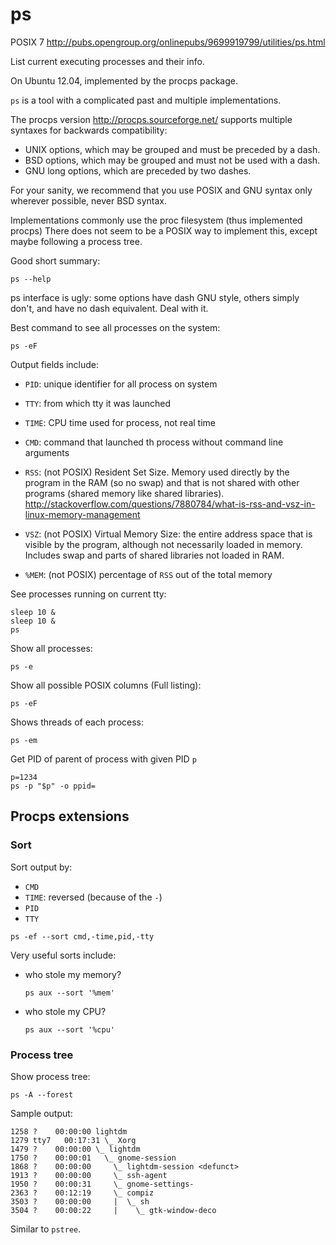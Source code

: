 # ps

POSIX 7 <http://pubs.opengroup.org/onlinepubs/9699919799/utilities/ps.html>

List current executing processes and their info.

On Ubuntu 12.04, implemented by the procps package.

`ps` is a tool with a complicated past and multiple implementations.

The procps version <http://procps.sourceforge.net/> supports multiple syntaxes for backwards compatibility:

- UNIX options, which may be grouped and must be preceded by a dash.
- BSD options, which may be grouped and must not be used with a dash.
- GNU long options, which are preceded by two dashes.

For your sanity, we recommend that you use POSIX and GNU syntax only wherever possible, never BSD syntax.

Implementations commonly use the proc filesystem (thus implemented procps) There does not seem to be a POSIX way to implement this, except maybe following a process tree.

Good short summary:

    ps --help

ps interface is ugly: some options have dash GNU style, others simply don't, and have no dash equivalent. Deal with it.

Best command to see all processes on the system:

    ps -eF

Output fields include:

-   `PID`: unique identifier for all process on system

-   `TTY`: from which tty it was launched

-   `TIME`: CPU time used for process, not real time

-   `CMD`: command that launched th process without command line arguments

-   `RSS`: (not POSIX) Resident Set Size. Memory used directly by the program in the RAM (so no swap) and that is not shared with other programs (shared memory like shared libraries). <http://stackoverflow.com/questions/7880784/what-is-rss-and-vsz-in-linux-memory-management>

-   `VSZ`: (not POSIX) Virtual Memory Size: the entire address space that is visible by the program, although not necessarily loaded in memory. Includes swap and parts of shared libraries not loaded in RAM.

-   `%MEM`: (not POSIX) percentage of `RSS` out of the total memory

See processes running on current tty:

    sleep 10 &
    sleep 10 &
    ps

Show all processes:

    ps -e

Show all possible POSIX columns (Full listing):

    ps -eF

Shows threads of each process:

    ps -em

Get PID of parent of process with given PID `p`

    p=1234
    ps -p "$p" -o ppid=

## Procps extensions

### Sort

Sort output by:

- `CMD`
- `TIME`: reversed (because of the `-`)
- `PID`
- `TTY`

<!-- -->

    ps -ef --sort cmd,-time,pid,-tty

Very useful sorts include:

-   who stole my memory?

        ps aux --sort '%mem'

-   who stole my CPU?

        ps aux --sort '%cpu'

### Process tree

Show process tree:

    ps -A --forest

Sample output:

    1258 ?    00:00:00 lightdm
    1279 tty7   00:17:31 \_ Xorg
    1479 ?    00:00:00 \_ lightdm
    1750 ?    00:00:01   \_ gnome-session
    1868 ?    00:00:00     \_ lightdm-session <defunct>
    1913 ?    00:00:00     \_ ssh-agent
    1950 ?    00:00:31     \_ gnome-settings-
    2363 ?    00:12:19     \_ compiz
    3503 ?    00:00:00     |  \_ sh
    3504 ?    00:00:22     |    \_ gtk-window-deco

Similar to `pstree`.
